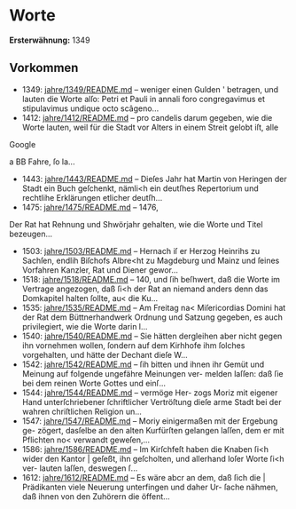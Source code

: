 # Worte

**Ersterwähnung:** 1349

## Vorkommen
- 1349: [jahre/1349/README.md](../jahre/1349/README.md) – weniger einen Gulden '
betragen, und lauten die Worte alſo: Petri et Pauli
in annali foro congregavimus et stipulavimus undique
octo scâgeno...
- 1412: [jahre/1412/README.md](../jahre/1412/README.md) – pro
candelis darum gegeben, wie die Worte lauten, weil für
die Stadt vor Alters in einem Streit gelobt iſt, alle

Google


a BB
Fahre, ſo la...
- 1443: [jahre/1443/README.md](../jahre/1443/README.md) – Dieſes Jahr hat Martin von Heringen der Stadt ein
Buch geſchenkt, nämli<h ein deutſhes Repertorium und
rechtlihe Erklärungen etlicher deutſh...
- 1475: [jahre/1475/README.md](../jahre/1475/README.md) – 1476,

Der Rat hat Rehnung und Shwörjahr gehalten, wie
die Worte und Titel bezeugen...
- 1503: [jahre/1503/README.md](../jahre/1503/README.md) – Hernach iſ er Herzog Heinrihs zu Sachſen,
endlih Biſchofs Albre<ht zu Magdeburg und Mainz und
ſeines Vorfahren Kanzler, Rat und Diener gewor...
- 1518: [jahre/1518/README.md](../jahre/1518/README.md) – 140, und ſih beſhwert, daß die Worte im Vertrage
angezogen, daß ſi<h der Rat an niemand anders denn
das Domkapitel halten ſollte, au< die Ku...
- 1535: [jahre/1535/README.md](../jahre/1535/README.md) – Am Freitag na< Miſericordias Domini hat der Rat
dem Büttnerhandwerk Ordnung und Satzung gegeben, es
auch privilegiert, wie die Worte darin l...
- 1540: [jahre/1540/README.md](../jahre/1540/README.md) – Sie hätten dergleihen aber nicht gegen ihn
vornehmen wollen, ſondern auf dem Kirhhofe ihm ſolches
vorgehalten, und hätte der Dechant dieſe W...
- 1542: [jahre/1542/README.md](../jahre/1542/README.md) – ſih bitten und ihnen ihr Gemüt
und Meinung auf folgende ungefähre Meinungen ver-
melden laſſen: daß ſie bei dem reinen Worte Gottes und
einſ...
- 1544: [jahre/1544/README.md](../jahre/1544/README.md) – vermöge Her-
zogs Moriz mit eigener Hand unterſchriebener ſchriftlicher
Vertröſtung dieſe arme Stadt bei der wahren chriſtlichen
Religion un...
- 1547: [jahre/1547/README.md](../jahre/1547/README.md) – Moriy einigermaßen mit der Ergebung ge-
zögert, dasſelbe an den alten Kurfürſten gelangen laſſen,
dem er mit Pflichten no< verwandt geweſen,...
- 1586: [jahre/1586/README.md](../jahre/1586/README.md) – Im Kirſchfeſt haben die Knaben ſi<h wider den Kantor |
geſeßt, ihn geſcholten, und allerhand loſer Worte ſi<h ver-
lauten laſſen, deswegen ſ...
- 1612: [jahre/1612/README.md](../jahre/1612/README.md) – Es wäre abcr an dem, daß ſich die |
Prädikanten viele Neuerung unterfingen und daher Ur-
ſache nähmen, daß ihnen von den Zuhörern die öffent...
